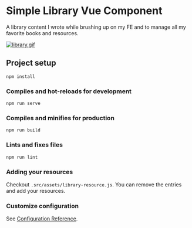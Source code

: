 # Simple Library Vue Component
A library content I wrote while brushing up on my FE and to manage all my favorite books and resources.

[![library.gif](https://s5.gifyu.com/images/library.gif)](https://gifyu.com/image/IaE5)
## Project setup
```
npm install
```

### Compiles and hot-reloads for development
```
npm run serve
```

### Compiles and minifies for production
```
npm run build
```

### Lints and fixes files
```
npm run lint
```

### Adding your resources
Checkout `.src/assets/library-resource.js`. You can remove the entries and add your resources.
### Customize configuration
See [Configuration Reference](https://cli.vuejs.org/config/).
